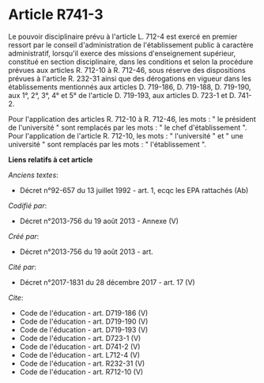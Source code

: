 # Article R741-3

Le pouvoir disciplinaire prévu à l'article L. 712-4 est exercé en premier ressort par le conseil d'administration de
l'établissement public à caractère administratif, lorsqu'il exerce des missions d'enseignement supérieur, constitué en
section disciplinaire, dans les conditions et selon la procédure prévues aux articles R. 712-10 à R. 712-46, sous réserve des
dispositions prévues à l'article R. 232-31 ainsi que des dérogations en vigueur dans les établissements mentionnés aux
articles D. 719-186, D. 719-188, D. 719-190, aux 1°, 2°, 3°, 4° et 5° de l'article D. 719-193, aux articles D. 723-1 et D.
741-2. 

Pour l'application des articles R. 712-10 à R. 712-46, les mots : " le président de l'université " sont remplacés par les
mots : " le chef d'établissement ". Pour l'application de l'article R. 712-10, les mots : " l'université " et " une
université " sont remplacés par les mots : " l'établissement ".

**Liens relatifs à cet article**

_Anciens textes_:

  - Décret n°92-657 du 13 juillet 1992 - art. 1, ecqc les EPA rattachés (Ab)

_Codifié par_:

  - Décret n°2013-756 du 19 août 2013 -  Annexe (V)

_Créé par_:

  - Décret n°2013-756 du 19 août 2013 - art.

_Cité par_:

  - Décret n°2017-1831 du 28 décembre 2017 - art. 17 (V)

_Cite_:

  - Code de l'éducation - art. D719-186 (V)
  - Code de l'éducation - art. D719-190 (V)
  - Code de l'éducation - art. D719-193 (V)
  - Code de l'éducation - art. D723-1 (V)
  - Code de l'éducation - art. D741-2 (V)
  - Code de l'éducation - art. L712-4 (V)
  - Code de l'éducation - art. R232-31 (V)
  - Code de l'éducation - art. R712-10 (V)
